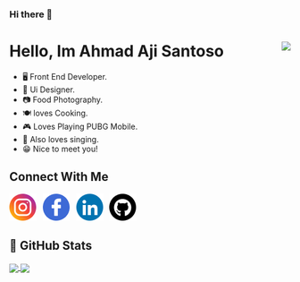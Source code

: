 ### Hi there 👋

<!--
**BagusMiftaq/BagusMiftaq** is a ✨ _special_ ✨ repository because its `README.md` (this file) appears on your GitHub profile.

Here are some ideas to get you started:

- 🔭 I’m currently working on ...
- 🌱 I’m currently learning ...
- 👯 I’m looking to collaborate on ...
- 🤔 I’m looking for help with ...
- 💬 Ask me about ...
- 📫 How to reach me: ...
- 😄 Pronouns: ...
- ⚡ Fun fact: ...
-->

# Hello, Im Ahmad Aji Santoso  <img align="right" src="/icon/id.png">



* 🖥 Front End Developer.
* 🎨 Ui Designer.
* 📷 Food Photography.
* 🍽 loves Cooking.
* 🎮 Loves Playing PUBG Mobile.
* 🎤 Also loves singing.
* 😁 Nice to meet you!


## Connect With Me

[![Instagram](https://raw.githubusercontent.com/santoadji21/santoadji21/master/icon/instagram.png)](https://www.instagram.com/santoadji21/) &nbsp;
[![Facebook](https://raw.githubusercontent.com/santoadji21/santoadji21/master/icon/facebook.png)](https://www.facebook.com/aji.s.5249/) &nbsp;
[![LinkedIn](https://raw.githubusercontent.com/santoadji21/santoadji21/master/icon/linkedin.png)](https://id.linkedin.com/in/ahmad-aji-santoso-97b9b9159) &nbsp;
[![Github](https://raw.githubusercontent.com/santoadji21/santoadji21/master/icon/github.png)](https://github.com/santoadji21) &nbsp;

## 🚀 GitHub Stats

<a href="https://github.com/BagusMiftaq">
  <img height="180em" align="center" src="https://github-readme-stats.vercel.app/api?username=BagusMiftaq&show_icons=true&theme=tokyonight&hide_border=true&count_private=true&include_all_commits=true" />
</a>
<a href="https://github.com/BagusMiftaq">
  <img height="180em" align="center" src="https://github-readme-stats.vercel.app/api/top-langs/?username=BagusMiftaq&layout=compact&theme=tokyonight&hide_border=true&count_private=true&include_all_commits=true" />
  </a>
